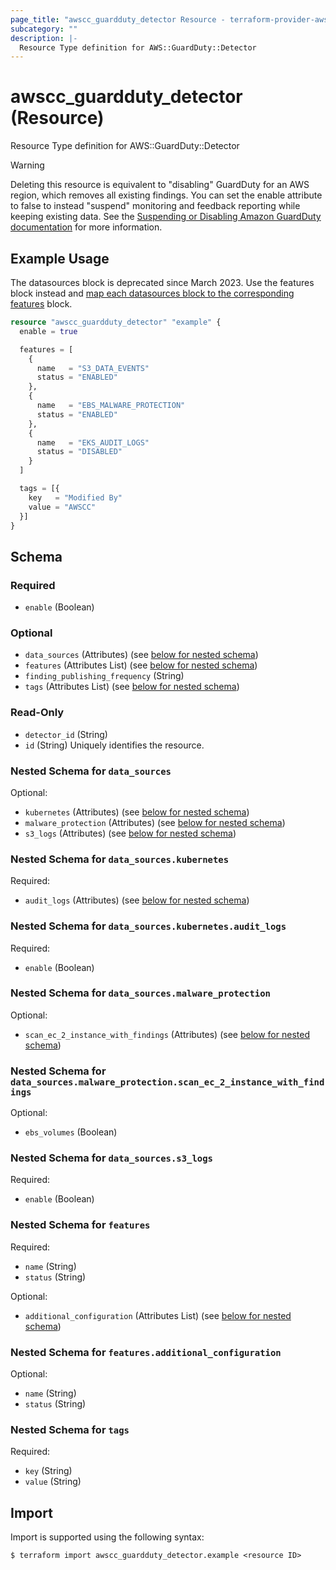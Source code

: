 ```yaml
---
page_title: "awscc_guardduty_detector Resource - terraform-provider-awscc"
subcategory: ""
description: |-
  Resource Type definition for AWS::GuardDuty::Detector
---
```


# awscc_guardduty_detector (Resource)

Resource Type definition for AWS::GuardDuty::Detector

> [!WARNING] 
>Deleting this resource is equivalent to "disabling" GuardDuty for an AWS region, which removes all existing findings. You can set the enable attribute to false to instead "suspend" monitoring and feedback reporting while keeping existing data. See the [Suspending or Disabling Amazon GuardDuty documentation](https://docs.aws.amazon.com/guardduty/latest/ug/guardduty_suspend-disable.html) for more information.

## Example Usage

The datasources block is deprecated since March 2023. Use the features block instead and [map each datasources block to the corresponding features](https://docs.aws.amazon.com/guardduty/latest/ug/guardduty-feature-object-api-changes-march2023.html#guardduty-feature-enablement-datasource-relation) block.

```terraform
resource "awscc_guardduty_detector" "example" {
  enable = true

  features = [
    {
      name   = "S3_DATA_EVENTS"
      status = "ENABLED"
    },
    {
      name   = "EBS_MALWARE_PROTECTION"
      status = "ENABLED"
    },
    {
      name   = "EKS_AUDIT_LOGS"
      status = "DISABLED"
    }
  ]

  tags = [{
    key   = "Modified By"
    value = "AWSCC"
  }]
}
```


<!-- schema generated by tfplugindocs -->
## Schema

### Required

- `enable` (Boolean)

### Optional

- `data_sources` (Attributes) (see [below for nested schema](#nestedatt--data_sources))
- `features` (Attributes List) (see [below for nested schema](#nestedatt--features))
- `finding_publishing_frequency` (String)
- `tags` (Attributes List) (see [below for nested schema](#nestedatt--tags))

### Read-Only

- `detector_id` (String)
- `id` (String) Uniquely identifies the resource.

<a id="nestedatt--data_sources"></a>
### Nested Schema for `data_sources`

Optional:

- `kubernetes` (Attributes) (see [below for nested schema](#nestedatt--data_sources--kubernetes))
- `malware_protection` (Attributes) (see [below for nested schema](#nestedatt--data_sources--malware_protection))
- `s3_logs` (Attributes) (see [below for nested schema](#nestedatt--data_sources--s3_logs))

<a id="nestedatt--data_sources--kubernetes"></a>
### Nested Schema for `data_sources.kubernetes`

Required:

- `audit_logs` (Attributes) (see [below for nested schema](#nestedatt--data_sources--kubernetes--audit_logs))

<a id="nestedatt--data_sources--kubernetes--audit_logs"></a>
### Nested Schema for `data_sources.kubernetes.audit_logs`

Required:

- `enable` (Boolean)



<a id="nestedatt--data_sources--malware_protection"></a>
### Nested Schema for `data_sources.malware_protection`

Optional:

- `scan_ec_2_instance_with_findings` (Attributes) (see [below for nested schema](#nestedatt--data_sources--malware_protection--scan_ec_2_instance_with_findings))

<a id="nestedatt--data_sources--malware_protection--scan_ec_2_instance_with_findings"></a>
### Nested Schema for `data_sources.malware_protection.scan_ec_2_instance_with_findings`

Optional:

- `ebs_volumes` (Boolean)



<a id="nestedatt--data_sources--s3_logs"></a>
### Nested Schema for `data_sources.s3_logs`

Required:

- `enable` (Boolean)



<a id="nestedatt--features"></a>
### Nested Schema for `features`

Required:

- `name` (String)
- `status` (String)

Optional:

- `additional_configuration` (Attributes List) (see [below for nested schema](#nestedatt--features--additional_configuration))

<a id="nestedatt--features--additional_configuration"></a>
### Nested Schema for `features.additional_configuration`

Optional:

- `name` (String)
- `status` (String)



<a id="nestedatt--tags"></a>
### Nested Schema for `tags`

Required:

- `key` (String)
- `value` (String)

## Import

Import is supported using the following syntax:

```shell
$ terraform import awscc_guardduty_detector.example <resource ID>
```